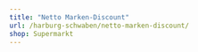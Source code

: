 ```yaml
---
title: "Netto Marken-Discount"
url: /harburg-schwaben/netto-marken-discount/
shop: Supermarkt
---
```


